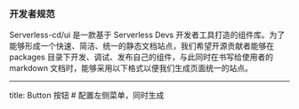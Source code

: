 ### 开发者规范

Serverless-cd/ui 是一款基于 Serverless Devs 开发者工具打造的组件库。为了能够形成一个快速、简洁、统一的静态文档站点，我们希望开源贡献者能够在 packages 目录下开发、调试、发布自己的组件，与此同时在书写给使用者的 markdown 文档时，能够采用以下格式以便我们生成页面统一的站点。

<!-- --------------------------------------以下是markdown示例start-------------------------------------- -->

---

title: Button 按钮 # 配置左侧菜单，同时生成<title> 标签
toc: content # 组件锚点目录内容显示在右侧

---

<!-- 页面标题，必写：是 -->

# Button 按钮

<!-- 组件使用场景，必写：否 -->

使用场景：按钮用于开始一个即时操作。

<!-- 基本使用，必写：是 -->

## 基本使用

<!-- 组件基本使用描述，必写：否 -->

可以用 size 属性设置按钮大小，type 属性设置按钮类型， warning 属性显示高危，错误等提示的按钮，text 属性是文字按钮，loading 属性是加载中状态按钮，组件已绑定 onClick 事件回调函数，供处理不同业务时使用。

```tsx
// write code here
```

<!-- 其他部分，必写：否 -->

## 其他部分

<!-- API，必写：是 -->

## API

| 参数         | 说明                           | 类型                                  | 必填 | 默认值 |
| ------------ | ------------------------------ | ------------------------------------- | ---- | ------ |
| value        | 当前值                         | Record<string, any>                   | 是   |        |
| onChange     | value 发生改变的时候触发的回调 | (value: Record<string, any>) => void  | 否   |        |
| accessList   | 密钥数据源                     | string[]                              | 否   |        |
| EditorRender | 自定义编辑器                   | ({ value, onChange }) => ReactElement | 否   |        |

<!-- --------------------------------------以上是markdown示例end-------------------------------------- -->

🔥🔥🔥 如果您的组件已经发布，请在 dumidoc.js 中为我们的站点配置并导出您的组件
